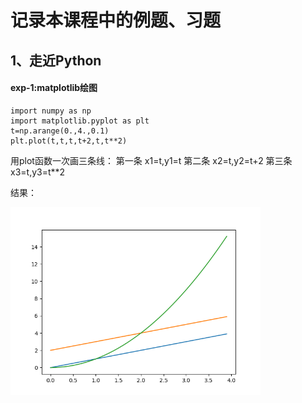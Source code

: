 # 记录本课程中的例题、习题

## 1、走近Python

#### exp-1:matplotlib绘图

```
import numpy as np
import matplotlib.pyplot as plt
t=np.arange(0.,4.,0.1)
plt.plot(t,t,t,t+2,t,t**2)
```
用plot函数一次画三条线：
第一条 x1=t,y1=t
第二条 x2=t,y2=t+2
第三条 x3=t,y3=t**2

结果：

<img height="300" align="center" src="https://github.com/yanmengk/Python_NJU/blob/master/resource/Figure_1.png" alt="">
